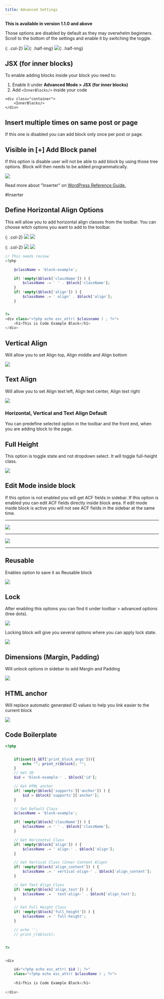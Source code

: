 ```yaml
---
title: Advanced Settings
---
```


**This is available in version 1.1.0 and above**

Those options are disabled by default as they may overwhelm beginners. Scroll to the bottom of the settings and enable it by switching the toggle.

{: .col-2}
![](../../img/advanced-scrog-1.png){: .half-img}
![](../../img/advanced-scrog-2.png){: .half-img}

## JSX (for inner blocks)
To enable adding blocks inside your block you need to:

1. Enable it under **Advanced Mode &gt; JSX (for inner blocks)**
2. Add `<InnerBlocks/>` inside your code

```
<div class="container">
    <InnerBlocks/>
</div>
```

## Insert multiple times on same post or page
If this one is disabled you can add block only once per post or page.

## Visible in \[+\] Add Block panel
If this option is disable user will not be able to add block by using those tree options. Block will then needs to be added programmatically.

![](../../img/advanced-add-new.png)

Read more about "Inserter" on [WordPress Reference Guide.](https://developer.wordpress.org/block-editor/reference-guides/block-api/block-supports/)


#Inserter
## Define Horizontal Align Options

This will allow you to add horizontal align classes from the toolbar. You can choose witch options you want to add to the toolbar.

{: .col-2}
![](../../img/advanced-options.png)
![](../../img/advanced-max-w.png)

{: .col-2}
![](../../img/advanced-options-2.png)
![](../../img/advanced-max-w-2.png)

```php
// This needs review
<?php

    $className = 'block-example';

    if( !empty($block['className']) ) {
        $className .= ' ' . $block['className'];
    }
    if( !empty($block['align']) ) {
        $className .= ' align' . $block['align'];
    }


?>
<div class="<?php echo esc_attr( $classname ) ; ?>">
    <h1>This is Code Example Block</h1>
</div>
```

## Vertical Align
Will allow you to set Align top, Align middle and Align bottom

![](../../img/advanced-align-vertical.png)

## Text Align
Will allow you to set Align text left, Align text center, Align text right

![](../../img/advanced-align-horizontal.png)

### Horizontal, Vertical and Text Align Default
You can predefine selected option in the toolbar and the front end, when you are adding block to the page.

## Full Height
This option is toggle state and not dropdown select. It will toggle full-height class.

![](../../img/advanced-full.png)

## Edit Mode inside block
If this option is not enabled you will get ACF fields in sidebar. If this option is enabled you can edit ACF fields directly inside block area. If edit mode inside block is active you will not see ACF fields in the sidebar at the same time.

--- 

![](../../img/advanced-edit.png)

--- 

![](../../img/advanced-edit-2.png)

--- 

## Reusable
Enables option to save it as Reusable block

![](../../img/advanced-reusable.png)

## Lock
After enabling this options you can find it under toolbar &gt; advanced options (tree dots).

![](../../img/advanced-lock.png)

Locking block will give you several options where you can apply lock state.

![](../../img/advanced-lock-2.png)

## Dimensions (Margin, Padding)

Will unlock options in sidebar to add Margin and Padding

![](../../img/advanced-dimensions.png)

## HTML anchor

Will replace automatic generated ID values to help you link easier to the current block

![](../../img/advanced-html-anchor.png)

## Code Boilerplate

```php
<?php


    if(isset($_GET['print_block_args'])){
        echo ""; print_r($block); "";
    }
    // Get ID
    $id = 'block-example-' . $block['id'];

    // Get HTML anchor
    if( !empty($block['supports']['anchor']) ) {
        $id = $block['supports']['anchor'];
    }

    // Set Default Class 
    $className = 'block-example';

    if( !empty($block['className']) ) {
        $className .= ' ' . $block['className'];
    }

    // Get Horizontal Class
    if( !empty($block['align']) ) {
        $className .= ' align-' . $block['align'];
    }

    // Get Vertical Class (Inner Content Align)
    if( !empty($block['align_content']) ) {
        $className .= ' vertical-align-' . $block['align_content'];
    }

    // Get Text Align Class
    if( !empty($block['align_text']) ) {
        $className .= ' text-align-' . $block['align_text'];
    }

    // Get Full Height Class
    if( !empty($block['full_height']) ) {
        $className .= ' full-height';
    }

    // echo '';
    // print_r($block);


?>


<div    

    id="<?php echo esc_attr( $id ); ?>"
    class="<?php echo esc_attr( $className ) ; ?>">
    
    <h1>This is Code Example Block</h1>
    
</div>    
```